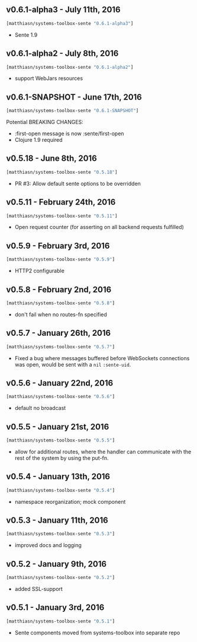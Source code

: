 ## v0.6.1-alpha3 - July 11th, 2016

```clojure
[matthiasn/systems-toolbox-sente "0.6.1-alpha3"]
```

* Sente 1.9


## v0.6.1-alpha2 - July 8th, 2016

```clojure
[matthiasn/systems-toolbox-sente "0.6.1-alpha2"]
```

* support WebJars resources


## v0.6.1-SNAPSHOT - June 17th, 2016

```clojure
[matthiasn/systems-toolbox-sente "0.6.1-SNAPSHOT"]
```

Potential BREAKING CHANGES:

* :first-open message is now :sente/first-open
* Clojure 1.9 required


## v0.5.18 - June 8th, 2016

```clojure
[matthiasn/systems-toolbox-sente "0.5.18"]
```

* PR #3: Allow default sente options to be overridden


## v0.5.11 - February 24th, 2016

```clojure
[matthiasn/systems-toolbox-sente "0.5.11"]
```

* Open request counter (for asserting on all backend requests fulfilled)


## v0.5.9 - February 3rd, 2016

```clojure
[matthiasn/systems-toolbox-sente "0.5.9"]
```

* HTTP2 configurable


## v0.5.8 - February 2nd, 2016

```clojure
[matthiasn/systems-toolbox-sente "0.5.8"]
```

* don't fail when no routes-fn specified


## v0.5.7 - January 26th, 2016

```clojure
[matthiasn/systems-toolbox-sente "0.5.7"]
```

* Fixed a bug where messages buffered before WebSockets connections was open, would be sent with a `nil` `:sente-uid`.


## v0.5.6 - January 22nd, 2016

```clojure
[matthiasn/systems-toolbox-sente "0.5.6"]
```

* default no broadcast


## v0.5.5 - January 21st, 2016

```clojure
[matthiasn/systems-toolbox-sente "0.5.5"]
```

*  allow for additional routes, where the handler can communicate with the rest of the system by using the put-fn.


## v0.5.4 - January 13th, 2016

```clojure
[matthiasn/systems-toolbox-sente "0.5.4"]
```

* namespace reorganization; mock component


## v0.5.3 - January 11th, 2016

```clojure
[matthiasn/systems-toolbox-sente "0.5.3"]
```

* improved docs and logging


## v0.5.2 - January 9th, 2016

```clojure
[matthiasn/systems-toolbox-sente "0.5.2"]
```

* added SSL-support


## v0.5.1 - January 3rd, 2016

```clojure
[matthiasn/systems-toolbox-sente "0.5.1"]
```

* Sente components moved from systems-toolbox into separate repo
